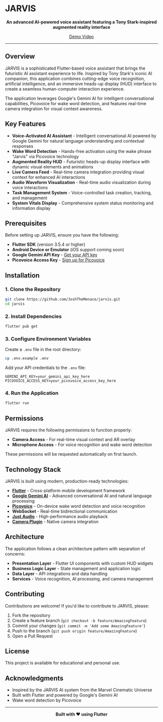 # JARVIS

<div align="center">

**An advanced AI-powered voice assistant featuring a Tony Stark-inspired augmented reality interface**

[Demo Video](https://www.youtube.com/shorts/sJgnRn_ejG4)

</div>

---

## Overview

JARVIS is a sophisticated Flutter-based voice assistant that brings the futuristic AI assistant experience to life. Inspired by Tony Stark's iconic AI companion, this application combines cutting-edge voice recognition, artificial intelligence, and an immersive heads-up display (HUD) interface to create a seamless human-computer interaction experience.

The application leverages Google's Gemini AI for intelligent conversational capabilities, Picovoice for wake word detection, and features real-time camera integration for visual context awareness.

## Key Features

- **Voice-Activated AI Assistant** - Intelligent conversational AI powered by Google Gemini for natural language understanding and contextual responses
- **Wake Word Detection** - Hands-free activation using the wake phrase "Jarvis" via Picovoice technology
- **Augmented Reality HUD** - Futuristic heads-up display interface with dynamic visual elements and animations
- **Live Camera Feed** - Real-time camera integration providing visual context for enhanced AI interactions
- **Audio Waveform Visualization** - Real-time audio visualization during voice interactions
- **Task Management System** - Voice-controlled task creation, tracking, and management
- **System Vitals Display** - Comprehensive system status monitoring and information display

## Prerequisites

Before setting up JARVIS, ensure you have the following:

- **Flutter SDK** (version 3.5.4 or higher)
- **Android Device or Emulator** (iOS support coming soon)
- **Google Gemini API Key** - [Get your API key](https://makersuite.google.com/app/apikey)
- **Picovoice Access Key** - [Sign up for Picovoice](https://console.picovoice.ai/)

## Installation

### 1. Clone the Repository

```bash
git clone https://github.com/JoshTheMenace/jarvis.git
cd jarvis
```

### 2. Install Dependencies

```bash
flutter pub get
```

### 3. Configure Environment Variables

Create a `.env` file in the root directory:

```bash
cp .env.example .env
```

Add your API credentials to the `.env` file:

```env
GEMINI_API_KEY=your_gemini_api_key_here
PICOVOICE_ACCESS_KEY=your_picovoice_access_key_here
```

### 4. Run the Application

```bash
flutter run
```

## Permissions

JARVIS requires the following permissions to function properly:

- **Camera Access** - For real-time visual context and AR overlay
- **Microphone Access** - For voice recognition and wake word detection

These permissions will be requested automatically on first launch.

## Technology Stack

JARVIS is built using modern, production-ready technologies:

- **[Flutter](https://flutter.dev/)** - Cross-platform mobile development framework
- **[Google Gemini AI](https://deepmind.google/technologies/gemini/)** - Advanced conversational AI and natural language processing
- **[Picovoice](https://picovoice.ai/)** - On-device wake word detection and voice recognition
- **WebSocket** - Real-time bidirectional communication
- **[Just Audio](https://pub.dev/packages/just_audio)** - High-performance audio playback
- **[Camera Plugin](https://pub.dev/packages/camera)** - Native camera integration

## Architecture

The application follows a clean architecture pattern with separation of concerns:

- **Presentation Layer** - Flutter UI components with custom HUD widgets
- **Business Logic Layer** - State management and application logic
- **Data Layer** - API integrations and data handling
- **Services** - Voice recognition, AI processing, and camera management

## Contributing

Contributions are welcome! If you'd like to contribute to JARVIS, please:

1. Fork the repository
2. Create a feature branch (`git checkout -b feature/AmazingFeature`)
3. Commit your changes (`git commit -m 'Add some AmazingFeature'`)
4. Push to the branch (`git push origin feature/AmazingFeature`)
5. Open a Pull Request

## License

This project is available for educational and personal use.

## Acknowledgments

- Inspired by the JARVIS AI system from the Marvel Cinematic Universe
- Built with Flutter and powered by Google's Gemini AI
- Wake word detection by Picovoice

---

<div align="center">

**Built with ❤️ using Flutter**

</div>
